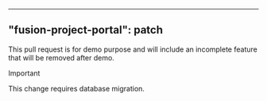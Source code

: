 
---
"fusion-project-portal": patch
--- 
This pull request is for demo purpose and will include an incomplete feature that will be removed after demo.


> [!IMPORTANT]  
> This change requires database migration.
